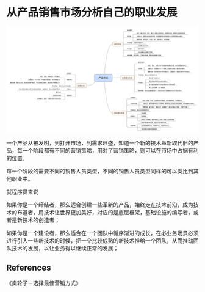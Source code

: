 # 从产品销售市场分析自己的职业发展

![](https://raw.githubusercontent.com/arthinking/informal-essay/master/images/2016/02/20160216-product-market-01.png)

一个产品从被发明，到打开市场，到需求旺盛，知道一个新的技术革新取代旧的产品，每一个阶段都有不同的营销策略，用对了营销策略，则可以在市场中占据有利的位置。

每一个阶段的需要不同的销售人员类型，不同的销售人员类型同样的可以类比到其他职业中。

就程序员来说

如果你是一个缔结者，那么适合创建一些革新的产品，始终走在技术前沿，成为技术的布道者，用技术让世界更加美好，对应的是底层框架，基础设施的编写者，或者是新技术的创造者；

如果你是一个建设者，那么适合在一个团队中循序渐进的成长，在必业务场景必须进行引入一些新技术的时候，把一个比较成熟的新技术推给一个团队，从而推动团队技术的发展，以让业务得以继续正常的发展；

## References

《卖轮子－选择最佳营销方式》


